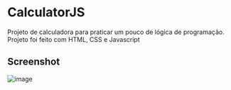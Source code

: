 # CalculatorJS
Projeto de calculadora para praticar um pouco de lógica de programação. Projeto foi feito com HTML, CSS e Javascript

## Screenshot
![image](https://user-images.githubusercontent.com/71083690/152611230-3b4f0f3e-90e7-4cda-a0c6-4236d57987a4.png)

